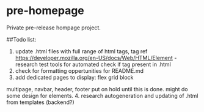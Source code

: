 # pre-homepage
Private pre-release hompage project.

##Todo list:

1. update .html files with full range of html tags, tag ref https://developer.mozilla.org/en-US/docs/Web/HTML/Element
 -research test tools for automated check if tag present in .html
2. check for formatting oppertunities for README.md
3. add dedicated pages to display:
 flex
 grid
 block

multipage, navbar, header, footer put on hold until this is done. might do some design for elements. 
4. research autogeneration and updating of .html from templates (backend?)
